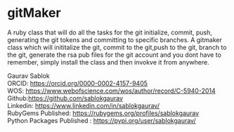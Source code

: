 # gitMaker
A ruby class that will do all the tasks for the git initialize, commit, push, generating the git tokens and committing to specific branches. A gitmaker class which will inititalize the git, commit to the git,push to the git, branch to the git, generate the rsa pub files for the git account and you  dont have to remember, simply install the class and then invokve it from anywhere.

Gaurav Sablok \
ORCID: https://orcid.org/0000-0002-4157-9405 \
WOS: https://www.webofscience.com/wos/author/record/C-5940-2014 \
Github:https://github.com/sablokgaurav \
Linkedin: https://www.linkedin.com/in/sablokgaurav/ \
RubyGems Published: https://rubygems.org/profiles/sablokgaurav \
Python Packages Published : https://pypi.org/user/sablokgaurav/
